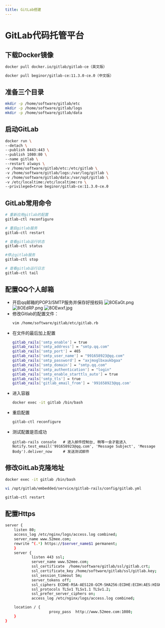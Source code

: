 ```yaml
---
title: GitLab搭建
---
```


# GitLab代码托管平台

## 下载Docker镜像

```bash
docker pull docker.io/gitlab/gitlab-ce（英文版）

docker pull beginor/gitlab-ce:11.3.0-ce.0（中文版）
```

## 准备三个目录

```bash
mkdir -p /home/software/gitlab/etc
mkdir -p /home/software/gitlab/logs
mkdir -p /home/software/gitlab/data
```

## 启动GitLab

```bash
docker run \
--detach \
--publish 8443:443 \
--publish 1080:80 \
--name gitlab \
--restart always \
-v /home/software/gitlab/etc:/etc/gitlab \
-v /home/software/gitlab/logs:/var/log/gitlab \
-v /home/software/gitlab/data:/var/opt/gitlab \
-v /etc/localtime:/etc/localtime:ro \
--privileged=true beginor/gitlab-ce:11.3.0-ce.0
```

## GitLab常用命令

```bash
# 重新应用gitlab的配置
gitlab-ctl reconfigure

# 重启gitlab服务
gitlab-ctl restart

# 查看gitlab运行状态
gitlab-ctl status

#停止gitlab服务
gitlab-ctl stop

# 查看gitlab运行日志
gitlab-ctl tail
```

## 配置QQ个人邮箱

* 开启qq邮箱的POP3/SMTP服务并保存好授权码
    ![8OEaGt.png](https://s1.ax1x.com/2020/03/24/8OEaGt.png)
    ![8OEdRP.png](https://s1.ax1x.com/2020/03/24/8OEdRP.png)
    ![8OEwxf.jpg](https://s1.ax1x.com/2020/03/24/8OEwxf.jpg)
* 修改Gitlab的配置文件：
    ```bash
    vim /home/software/gitlab/etc/gitlab.rb
    ```
* 在文件的最后加上配置
    ```bash
    gitlab_rails['smtp_enable'] = true
    gitlab_rails['smtp_address'] = "smtp.qq.com"
    gitlab_rails['smtp_port'] = 465
    gitlab_rails['smtp_user_name'] = "991658923@qq.com"
    gitlab_rails['smtp_password'] = "axjmoglbxaukbgaa"
    gitlab_rails['smtp_domain'] = "smtp.qq.com"
    gitlab_rails['smtp_authentication'] = "login"
    gitlab_rails['smtp_enable_starttls_auto'] = true
    gitlab_rails['smtp_tls'] = true
    gitlab_rails['gitlab_email_from'] = '991658923@qq.com'
    ```
* 进入容器
    ```bash
    docker exec -it gitlab /bin/bash
    ```
* 重启配置
    ```bash
    gitlab-ctl reconfigure
    ```
* 测试配置是否成功
    ```
    gitlab-rails console   # 进入邮件控制台, 稍等一会才能进入
    Notify.test_email('991658923@qq.com', 'Message Subject', 'Message Body').deliver_now     # 发送测试邮件
    ```

## 修改GitLab克隆地址

```bash
docker exec -it gitlab /bin/bash

vi /opt/gitlab/embedded/service/gitlab-rails/config/gitlab.yml

gitlab-ctl restart
```

## 配置Https

```bash
server {
    listen 80;
    access_log /etc/nginx/logs/access.log combined;
    server_name www.52mee.com;
    rewrite ^(.*) https://$server_name$1 permanent;
    }
    server {
            listen 443 ssl;
            server_name www.52mee.com;
            ssl_certificate  /home/software/gitlab/ssl/gitlab.crt;
            ssl_certificate_key /home/software/gitlab/ssl/gitlab.key;
            ssl_session_timeout 5m;
            server_tokens off;
            ssl_ciphers ECDHE-RSA-AES128-GCM-SHA256:ECDHE:ECDH:AES:HIGH:!NULL:!aNULL:!MD5:!ADH:!RC4;
            ssl_protocols TLSv1 TLSv1.1 TLSv1.2;
            ssl_prefer_server_ciphers on;
            access_log /etc/nginx/logs/access.log combined;

    location / {
                    proxy_pass  http://www.52mee.com:1080;
    }
}
```

<RightMenu />